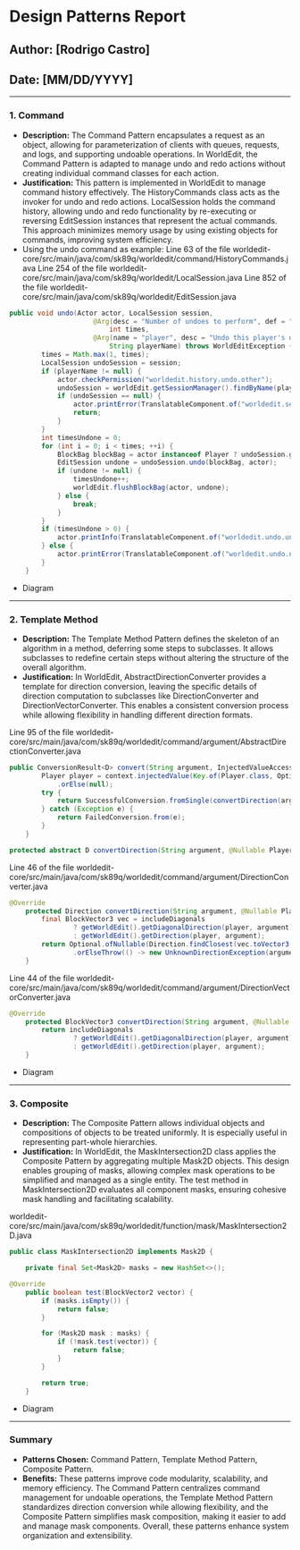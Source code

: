 # Design Patterns Report

## Author: [Rodrigo Castro]
## Date: [MM/DD/YYYY]

---

### 1. Command
- **Description:** The Command Pattern encapsulates a request as an object, allowing for parameterization of clients with queues, requests, and logs, and supporting undoable operations. In WorldEdit, the Command Pattern is adapted to manage undo and redo actions without creating individual command classes for each action.
- **Justification:** This pattern is implemented in WorldEdit to manage command history effectively. The HistoryCommands class acts as the invoker for undo and redo actions. LocalSession holds the command history, allowing undo and redo functionality by re-executing or reversing EditSession instances that represent the actual commands. This approach minimizes memory usage by using existing objects for commands, improving system efficiency.
- Using the undo command as example:
Line 63 of the file
worldedit-core/src/main/java/com/sk89q/worldedit/command/HistoryCommands.java
Line 254 of the file
worldedit-core/src/main/java/com/sk89q/worldedit/LocalSession.java
Line 852 of the file
worldedit-core/src/main/java/com/sk89q/worldedit/EditSession.java

```java
public void undo(Actor actor, LocalSession session,
                     @Arg(desc = "Number of undoes to perform", def = "1")
                         int times,
                     @Arg(name = "player", desc = "Undo this player's operations", def = "")
                         String playerName) throws WorldEditException {
        times = Math.max(1, times);
        LocalSession undoSession = session;
        if (playerName != null) {
            actor.checkPermission("worldedit.history.undo.other");
            undoSession = worldEdit.getSessionManager().findByName(playerName);
            if (undoSession == null) {
                actor.printError(TranslatableComponent.of("worldedit.session.cant-find-session", TextComponent.of(playerName)));
                return;
            }
        }
        int timesUndone = 0;
        for (int i = 0; i < times; ++i) {
            BlockBag blockBag = actor instanceof Player ? undoSession.getBlockBag((Player) actor) : null;
            EditSession undone = undoSession.undo(blockBag, actor);
            if (undone != null) {
                timesUndone++;
                worldEdit.flushBlockBag(actor, undone);
            } else {
                break;
            }
        }
        if (timesUndone > 0) {
            actor.printInfo(TranslatableComponent.of("worldedit.undo.undone", TextComponent.of(timesUndone)));
        } else {
            actor.printError(TranslatableComponent.of("worldedit.undo.none"));
        }
    }
```
- Diagram

---

### 2. Template Method
- **Description:** The Template Method Pattern defines the skeleton of an algorithm in a method, deferring some steps to subclasses. It allows subclasses to redefine certain steps without altering the structure of the overall algorithm.
- **Justification:** In WorldEdit, AbstractDirectionConverter provides a template for direction conversion, leaving the specific details of direction computation to subclasses like DirectionConverter and DirectionVectorConverter. This enables a consistent conversion process while allowing flexibility in handling different direction formats.

Line 95 of the file
worldedit-core/src/main/java/com/sk89q/worldedit/command/argument/AbstractDirectionConverter.java

```java
public ConversionResult<D> convert(String argument, InjectedValueAccess context) {
        Player player = context.injectedValue(Key.of(Player.class, OptionalArg.class))
            .orElse(null);
        try {
            return SuccessfulConversion.fromSingle(convertDirection(argument, player, includeDiagonals));
        } catch (Exception e) {
            return FailedConversion.from(e);
        }
    }

protected abstract D convertDirection(String argument, @Nullable Player player, boolean includeDiagonals) throws UnknownDirectionException;
```
Line 46 of the file
worldedit-core/src/main/java/com/sk89q/worldedit/command/argument/DirectionConverter.java

```java
@Override
    protected Direction convertDirection(String argument, @Nullable Player player, boolean includeDiagonals) throws UnknownDirectionException {
        final BlockVector3 vec = includeDiagonals
                ? getWorldEdit().getDiagonalDirection(player, argument)
                : getWorldEdit().getDirection(player, argument);
        return Optional.ofNullable(Direction.findClosest(vec.toVector3(), Direction.Flag.ALL))
                .orElseThrow(() -> new UnknownDirectionException(argument));
    }
```

Line 44 of the file
worldedit-core/src/main/java/com/sk89q/worldedit/command/argument/DirectionVectorConverter.java
```java
@Override
    protected BlockVector3 convertDirection(String argument, @Nullable Player player, boolean includeDiagonals) throws UnknownDirectionException {
        return includeDiagonals
                ? getWorldEdit().getDiagonalDirection(player, argument)
                : getWorldEdit().getDirection(player, argument);
    }

```

- Diagram
  
---

### 3. Composite
- **Description:** The Composite Pattern allows individual objects and compositions of objects to be treated uniformly. It is especially useful in representing part-whole hierarchies.
- **Justification:** In WorldEdit, the MaskIntersection2D class applies the Composite Pattern by aggregating multiple Mask2D objects. This design enables grouping of masks, allowing complex mask operations to be simplified and managed as a single entity. The test method in MaskIntersection2D evaluates all component masks, ensuring cohesive mask handling and facilitating scalability.

worldedit-core/src/main/java/com/sk89q/worldedit/function/mask/MaskIntersection2D.java

```java
public class MaskIntersection2D implements Mask2D {

    private final Set<Mask2D> masks = new HashSet<>();
```
```java
@Override
    public boolean test(BlockVector2 vector) {
        if (masks.isEmpty()) {
            return false;
        }

        for (Mask2D mask : masks) {
            if (!mask.test(vector)) {
                return false;
            }
        }

        return true;
    }
```

- Diagram
  
---

### Summary
- **Patterns Chosen:** Command Pattern, Template Method Pattern, Composite Pattern.
- **Benefits:** These patterns improve code modularity, scalability, and memory efficiency. The Command Pattern centralizes command management for undoable operations, the Template Method Pattern standardizes direction conversion while allowing flexibility, and the Composite Pattern simplifies mask composition, making it easier to add and manage mask components. Overall, these patterns enhance system organization and extensibility.
